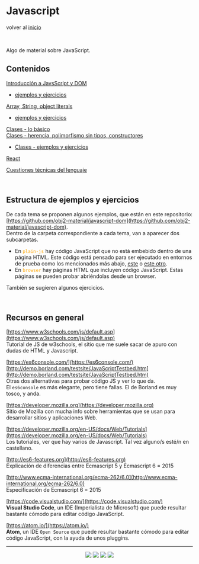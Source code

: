 # Javascript

volver al [inicio](../index.md)

<br/>

Algo de material sobre JavaScript. 

## Contenidos
[Introducción a JavsScript y DOM](./javascript-dom-basics.md)
- [ejemplos y ejercicios](./javascript-dom-basics-ejemplos.md)

[Array, String, object literals](./javascript-arrays-strings-object-literals.md)
- [ejemplos y ejercicios](./javascript-arrays-strings-object-literals-ejemplos.md)

[Clases - lo básico](./javascript-clases-1.md)  
[Clases - herencia, polimorfismo sin tipos, constructores](./javascript-clases-2.md)
- [Clases - ejemplos y ejercicios](./javascript-clases-ejemplos.md)

[React](./javascript-react-indice.md)  

[Cuestiones técnicas del lenguaje](./javascript-tecnicidades.md)  

<br/>

## Estructura de ejemplos y ejercicios

De cada tema se proponen algunos ejemplos, que están en este repositorio:  
[https://github.com/obj2-material/javascript-dom](https://github.com/obj2-material/javascript-dom).  
Dentro de la carpeta correspondiente a cada tema, van a aparecer dos subcarpetas. 
- En <span style="color: orange">`plain-js`</span> hay código JavaScript que no está embebido dentro de una página HTML. Este código está pensado para ser ejecutado en entornos de prueba como los mencionados más abajo, [este](https://es6console.com/) o [este otro](http://demo.borland.com/testsite/JavaScriptTestbed.htm).  
- En <span style="color: orange">`browser`</span> hay páginas HTML que incluyen código JavaScript. Estas páginas se pueden probar abriéndolas desde un browser.

También se sugieren algunos ejercicios.

<br/>

## Recursos en general

[https://www.w3schools.com/js/default.asp](https://www.w3schools.com/js/default.asp)  
Tutorial de JS de w3schools, el sitio que me suele sacar de apuro con dudas de HTML y Javascript.

<!--
[La consola de Román (con colaboración de Carlos)](./javascript-consola.md)  
Un mini unit-test-library para probar el código que hacemos.
-->

[https://es6console.com/](https://es6console.com/)  
[http://demo.borland.com/testsite/JavaScriptTestbed.htm](http://demo.borland.com/testsite/JavaScriptTestbed.htm)  
Otras dos alternativas para probar código JS y ver lo que da.  
El `es6console` es más elegante, pero tiene fallas.
El de Borland es muy tosco, y anda.

[https://developer.mozilla.org](https://developer.mozilla.org)  
Sitio de Mozilla con mucha info sobre herramientas que se usan para desarrollar sitios y aplicaciones Web.

[https://developer.mozilla.org/en-US/docs/Web/Tutorials](https://developer.mozilla.org/en-US/docs/Web/Tutorials)  
Los tutoriales, ver que hay varios de Javascript. Tal vez alguno/s esté/n en castellano.

[http://es6-features.org](http://es6-features.org)  
Explicación de diferencias entre Ecmascript 5 y Ecmascript 6 = 2015

[http://www.ecma-international.org/ecma-262/6.0](http://www.ecma-international.org/ecma-262/6.0)  
Especificación de Ecmascript 6 = 2015

[https://code.visualstudio.com/](https://code.visualstudio.com/)  
**Visual Studio Code**, un IDE (Imperialista de Microsoft) que puede resultar bastante cómodo para editar código JavaScript.

[https://atom.io/](https://atom.io/)  
**Atom**, un IDE `Open Source` que puede resultar bastante cómodo para editar código JavaScript, con la ayuda de unos pluggins.

<hr/>

<center><img src="../imagenes/logo-java-1.png" />&nbsp;<img src="../imagenes/logo-linux-1.png" />&nbsp;<img src="../imagenes/logo-java-2.png" />&nbsp;<img src="../imagenes/logo-lamadrid-1.png" /></center>

